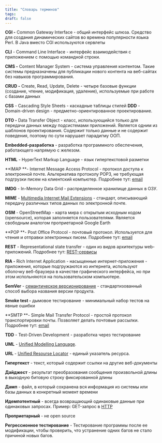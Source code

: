 ```yaml
---
title: "Словарь терминов"
tags:
draft: false
---
```


**CGI -** Common Gateway Interface - общий интерфейс шлюза. Средство для создания динамических сайтов во времена популярности языка Perl. В Java вместо CGI используются сервлеты

**CLI** - Command Line Interface - интерфейс взаимодействия с приложением с помощью командной строки.

**CMS -** Content Manager System - система управления контентом. Такие системы предназначены для публикации нового контента на веб-сайтах без навыков программирования.

**CRUD -** Create, Read, Update, Delete - четыре базовые функции (создание, чтение, модификация, удаление), используемые при работе с базами данных

**CSS** - Cascading Style Sheets - каскадные таблицы стилей
**DDD** - Domain-driven design - предметно-ориентированное проектирование.

**DTO -** Data Transfer Object - класс, использующийся только для передачи данных между подсистемами приложений. Является одним из шаблонов проектирования. Содержит только данные и не содержит поведения, поэтому по сути нарушает парадигму ООП.

**Embedded-разработка** - разработка программного обеспечения, работающего напрямую с железом.

**HTML** - HyperText Markup Language - язык гипертекстовой разметки

**IMAP **- Internet Message Access Protocol - протокол доступа к электронной почте. Альтернатива протоколу POP3, не требующая подгрузки писем на клиентский компьютер. Подробнее тут: [email](email.md) 

**IMDG** - In-Memory Data Grid - распределенное хранилище данных в ОЗУ.

**MIME** - [Multimedia Internet Mail Extensions](../web/mime.md) - стандарт, описывающий передачу различных типов данных по электронной почте.

**OSM** - OpenStreetMap - карта мира с открытым исходным кодом (opensource), которая заполняется пользователями. Является свободным аналогом проприетарной Google Earth

**POP **- Post Office Protocol - почтовый протокол. Используется для чтения и отправки электронных писем. Подробнее тут: [email](email.md) 

**REST** - Representational state transfer - один из видов архитектуры web-приложений. Подробнее тут: [REST-сервисы](../web/REST-сервисы%20(1).md)

**RIA -** Rich Internet Application - насыщенные интернет-приложения - приложения, которые подгружаются из интернета, используют оболочку веб-браузера в качестве графического интерфейса, но при этом испольняются на пользовательском компьютере.

**SemVer** - [семантическое версионирование](semver.md)  - стандартизованный способ выбора названия версии продукта.

**Smoke test -** дымовое тестирование - минимальный набор тестов на явные ошибки

**SMTP **- Simple Mail Transfer Protocol - простой протокол транспортировки почты. Позволяет делать почтовые рассылки. Подробнее тут: [email](email.md)

**TDD** - Test-Driven Development - разработка через тестирование

**UML** - [Unified Modelling Language](uml.md). 

**URL** - [Unified Resourse Locator](../web/url.md) - единый указатель ресурса. 

**Гипертекст** - текст, который содержит ссылки на другие веб-документы

**Дайджест** - результат преобразования сообщения произвольной длины в выходную битовую строку фиксированной длины

**Дамп** - файл, в который сохранена вся информация из системы или базы данных в конкретный момент времени

**Идемпотентный** - всегда возвращающий одинаковые данные при одинаковых запросах. Пример: GET-запрос в [HTTP](../network/http.md) 

**Проприетарный** - не open source

**Регрессионное тестирование** - Тестирование программы после ее модификации, чтобы проверить, что устранение одних багов не стало причиной новых багов.